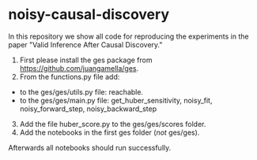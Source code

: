 # noisy-causal-discovery
In this repository we show all code for reproducing the experiments in the paper "Valid Inference After Causal Discovery." 

1. First please install the ges package from https://github.com/juangamella/ges.
2. From the functions.py file add:
- to the ges/ges/utils.py file: reachable.
- to the ges/ges/main.py file: get_huber_sensitivity, noisy_fit, noisy_forward_step, noisy_backward_step
3. Add the file huber_score.py to the ges/ges/scores folder.
4. Add the notebooks in the first ges folder (*not* ges/ges).

Afterwards all notebooks should run successfully.
 
